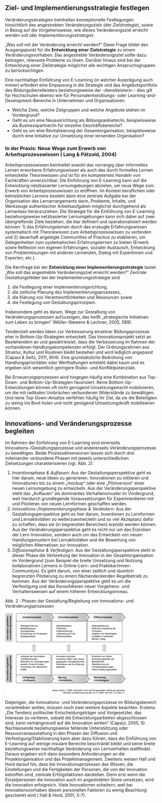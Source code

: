 ## Ziel- und Implementierungsstrategie festlegen

Veränderungsstrategien beinhalten konzeptionelle Festlegungen hinsichtlich des angestrebten Veränderungsziels (der *Zielstrategie*), sowie in Bezug auf die Vorgehensweise, wie dieses Veränderungsziel erreicht werden soll (der *Implementierungsstrategie*).

„Was soll mit der Veränderung erreicht werden?“ Diese Frage bildet den Ausgangspunkt für die **Entwicklung einer Zielstrategie** zu einem Veränderungsvorhaben. Das angestrebte Veränderungsziel sollte dazu beitragen, relevante Probleme zu lösen. Darüber hinaus sind bei der Entwicklung einer Zielstrategie möglichst alle wichtigen Anspruchsgruppen zu berücksichtigen.

Eine nachhaltige Einführung von E-Learning (in welcher Ausprägung auch immer) erfordert eine Einpassung in die Strategie und das Angebotsportfolio des Bildungsdienstleisters beziehungsweise der -dienstleisterin – dies gilt für Hochschulen ebenso wie für Personalentwicklungs- oder Learning-and-Development-Bereiche in Unternehmen und Organisationen.

- Welche Ziele, welche Zielgruppen und welche Angebote stehen im Vordergrund?
- Geht es um eine Neuausrichtung als Bildungsanbieter/in, beispielsweise als Businesspartner/in für einzelne Geschäftsbereiche?
- Geht es um eine Revitalisierung der Gesamtorganisation, beispielsweise durch eine Initiative zur Umsetzung einer lernenden Organisation?

### In der Praxis: Neue Wege zum Erwerb von Arbeitsprozesswissen ( Lang &amp; Pätzold, 2004)

Arbeitsprozesswissen beinhaltet sowohl das vorrangig über informelles Lernen erworbene Erfahrungswissen als auch das durch formelles Lernen entwickelte Theoriewissen und ist für ein kompetentes Handeln von Fachkräften unverzichtbar. Die Einführung von E-Learning kann auf die Entwicklung netzbasierter Lernumgebungen abzielen, um neue Wege zum Erwerb von Arbeitsprozesswissen zu eröffnen. Im Kontext beruflichen oder betrieblichen Lernens besteht dann eine zentrale Aufgabe bei der Organisation des Lernarrangements darin, Probleme, Inhalte, und Werkzeuge authentischer Arbeitsaufgaben möglichst durchgehend als Lernanlass heranzuziehen. Die Strategie für die Einführung von E-Learning beziehungsweise netzbasierter Lernumgebungen kann sich dabei auf zwei übergreifende Ziele beziehen, die klar definiert und operationalisiert werden können: 1) das Erfahrungslernen durch das erzeugte Erfahrungswissen systematisch mit Theoriewissen zum Arbeitsprozesswissen zu verbinden und 2) dauerhaft angelegte Communities of Practice zu etablieren, um Gelegenheiten zum systematischen Erfahrungslernen zu bieten (Erwerb sowie Reflexion von eigenen Erfahrungen, sozialer Austausch, Entwicklung von Problemlösungen mit anderen Lernenden, Dialog mit Expertinnen und Experten, etc.).  
</blockquote>

Die Kernfrage bei der **Entwicklung einer Implementierungsstrategie** lautet: „Wie soll das angestrebte Veränderungsziel erreicht werden?“ Zentrale Gestaltungsfelder bei der Implementierungsstrategie sind

1. die Festlegung einer Implementierungsrichtung,
2. die zeitliche Planung des Implementierungsprozesses,
3. die Klärung von Verantwortlichkeiten und Ressourcen sowie
4. die Festlegung von Gestaltungsprinzipien.

Insbesondere geht es darum, Wege zur Gestaltung von Veränderungsprozessen aufzuzeigen, das heißt „strategische Initiativen zum Leben zu bringen“ (Müller-Stewens &amp; Lechner, 2005, 589).

Tendenziell werden Ideen zur Verbesserung einzelner Bildungsprozesse eher in Bottom-Up-Strategien entwickelt. Das Innovationsprojekt setzt an Bestehendem an und gewährleistet, dass die Verbesserung im Rahmen der vorhandenen Handlungskompetenzen erfolgt. Der Ordnungsrahmen aus Struktur, Kultur und Routinen bleibt bestehen und wird lediglich angepasst (Capaul &amp; Seitz, 2011, 604). Eine grundsätzliche Bedrohung von Handlungsprioritäten oder Werthaltungen entsteht dabei kaum und es ergeben sich wesentlich geringere Risiko- und Konfliktpotenziale.

Bei Erneuerungsprozessen wird hingegen häufig eine Kombination aus Top-Down- und Bottom-Up-Strategien favorisiert. Reine Bottom-Up-Entwicklungen können oft nicht genügend Umsetzungsmacht mobilisieren, um die mit radikalen Umbrüchen verbundenen Widerstände zu bewältigen. Und reine Top-Down-Ansätze verfehlen häufig ihr Ziel, da sie die Beteiligten zu wenig ins Boot holen und nicht genügend Umsetzungskraft mobilisieren können.

## Innovations- und Veränderungsprozesse begleiten

Im Rahmen der Einführung von E-Learning sind einerseits Innovations-/Gestaltungsprozesse und andererseits Veränderungsprozesse zu bewältigen. Beide Prozessdimensionen lassen sich durch drei miteinander verbundene Phasen mit jeweils unterschiedlichen Zielsetzungen charakterisieren (vgl. Abb. 2):

1. *Inventionsphase &amp; Auftauen:* Aus der Gestaltungsperspektive geht es hier darum, neue Ideen zu generieren, Innovationen zu initiieren und Innovationen bis zu einem „mockup“ oder eine „Pilotversion“ einer neuen Lernumgebung zu entwickeln. Aus der Veränderungsperspektive steht das „Auftauen“ als dominantes Verhaltensmuster im Vordergrund, weil hierdurch grundlegende Voraussetzungen für Experimentieren mit und Pilotieren von neuen Lernformen geschaffen werden.
2. *Innovations-/Implementierungsphase &amp; Verändern*: Aus der Gestaltungsperspektive geht es hier darum, Inventionen zu Lernformen und Lernaktivitäten so weiterzuentwickeln und so viel Akzeptanz dafür zu schaffen, dass sie (in begrenzten Bereichen) erprobt werden können. Aus der Veränderungsperspektive geht es nicht nur um das Erproben der Lern-Innovation, sondern auch um das Entwickeln von neuen Handlungsmustern bei Lernaktivitäten und die Bewertung von möglichen Alternativen zur Innovation.
3. *Diffusionsphase &amp; Verfestigen*: Aus der Gestaltungsperspektive steht in dieser Phase die Verbreitung der Innovation in der Gesamtorganisation im Vordergrund (zum Beispiel die breite Umsetzung und Nutzung kollaborativen Lernens in Online-Lern- und Praktiker/innen-Communitys). Es geht darum, von einer zeitlich und räumlich begrenzten Pilotierung zu einem flächendeckenden Regelbetrieb zu kommen. Aus der Veränderungsperspektive geht es um die Verfestigung und das Konsolidieren neuer Vorgehens- und Verhaltensweisen auf einem höheren Entwicklungsniveau.

Abb. 2 : Phasen der Gestaltung/Begleitung von Innovations- und Veränderungsprozessen

![](img/strategie2.png)

Diejenigen, die Innovations- und Veränderungsprozesse im Bildungsbereich vorantreiben wollen, müssen noch zwei weitere Aspekte beachten. Erstens: „Die Tendenz politischer Entscheidungsträger und Vorgesetzter, das Interesse zu verlieren, sobald die Entwicklungsarbeiten abgeschlossen sind, kann verhängnisvoll auf die Innovation wirken“ (Capaul, 2005, 5). Nachlassende beziehungsweise fehlende Unterstützung oder Ressourcenausstattung in den Phasen der Diffusion und Verfestigung/Stabilisierung kann aber dazu führen, dass die Einführung von E-Learning auf wenige insulare Bereiche beschränkt bleibt und keine breite beziehungsweise nachhaltige Veränderung von Lernverhalten stattfindet. Daraus ergeben sich dann besondere Anforderungen an die Projektorganisation und das Projektmanagement. Zweitens weisen Hall und Hord darauf hin, dass bei Innovationsprozessen das Wissen, die Einstellungen und die Fertigkeiten der Personen, die von der Innovation betroffen sind, zentrale Erfolgsfaktoren darstellen. Denn erst wenn die Einzelpersonen die Innovation auch im angestrebten Sinne umsetzen, wird die Innovation erfolgreich. Viele Innovationen scheitern, weil bei Innovationsvorhaben diesen personellen Faktoren zu wenig Beachtung geschenkt wird ( Hall &amp; Hord, 2001, 5-7).
